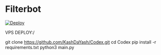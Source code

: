 # Filterbot

[![Deploy](https://www.herokucdn.com/deploy/button.svg)](https://heroku.com/deploy)

VPS DEPLOY:/

git clone https://github.com/KashDaYash/Codex.git
cd Codex
pip install -r requirements.txt
python3 main.py
